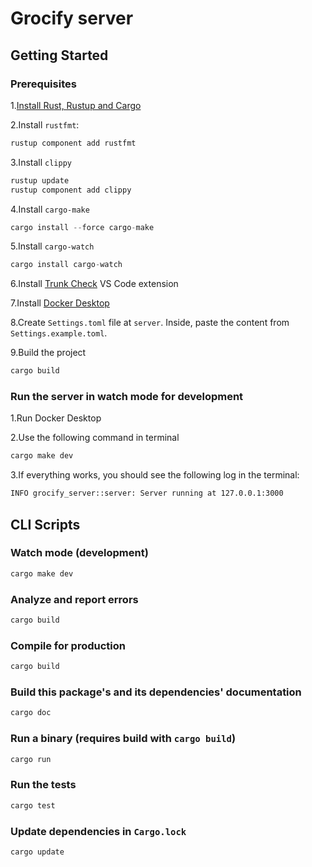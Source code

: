 # Grocify server

## Getting Started

### Prerequisites

1.[Install Rust, Rustup and Cargo](https://www.rust-lang.org/tools/install)

2.Install `rustfmt`:

```rust
rustup component add rustfmt
```

3.Install `clippy`

```rust
rustup update
rustup component add clippy
```

4.Install `cargo-make`

```rust
cargo install --force cargo-make
```

5.Install `cargo-watch`

```rust
cargo install cargo-watch
```

6.Install [Trunk Check](https://marketplace.visualstudio.com/items?itemName=Trunk.io) VS Code extension

7.Install [Docker Desktop](https://www.docker.com/products/docker-desktop/)

8.Create `Settings.toml` file at `server`. Inside, paste the content from `Settings.example.toml`.

9.Build the project

```rust
cargo build
```

### Run the server in watch mode for development

1.Run Docker Desktop

2.Use the following command in terminal

```rust
cargo make dev
```

3.If everything works, you should see the following log in the terminal:

```bash
INFO grocify_server::server: Server running at 127.0.0.1:3000
```

## CLI Scripts

### Watch mode (development)

```rust
cargo make dev
```

### Analyze and report errors

```rust
cargo build
```

### Compile for production

```rust
cargo build
```

### Build this package's and its dependencies' documentation

```rust
cargo doc
```

### Run a binary (requires build with `cargo build`)

```rust
cargo run
```

### Run the tests

```rust
cargo test
```

### Update dependencies in `Cargo.lock`

```rust
cargo update
```
